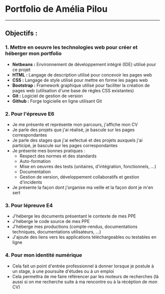 # Portfolio de Amélia Pilou
---
## Objectifs :

### 1. Mettre en oeuvre les technologies web pour créer et héberger mon portfolio

- **Netbeans :** Environnement de développement intégré (IDE) utilisé pour ce projet
- **HTML :** Langage de description utilisé pour concevoir les pages web
- **CSS :** Langage de style utilisé pour mettre en forme les pages web
- **Bootstrap :** Framework graphique utilisé pour faciliter la création de pages web (utilisation d'une base de règles CSS existantes)
- **Git :** Logiciel de gestion de version
- **Github :** Forge logicielle en ligne utilisant Git

### 2. Pour l'épreuve E6

- Je me présente et représente mon parcours, j'affiche mon CV
- Je parle des projets que j'ai réalisé, je bascule sur les pages correspondantes
- Je parle des stages que j'ai eefectué et des projets auxquels j'ai participé, je bascule sur les pages correspondantes
- Je présente mes bonnes pratiques :
  - Respect des normes et des standards
  - Auto-formation
  - Mise en oeuvres des tests (unitaires, d'intégration, fonctionnels, ...)
  - Documentation
  - Gestion de version, développement collaboratifs et gestion d'incidents
- Je présente la façon dont j'organise ma veille et la façon dont je m'en sert

### 3. Pour lépreuve E4

- J'héberge les documents présentant le contexte de mes PPE
- J'héberge le code source de mes PPE
- J'héberge mes productions (compte-rendus, documentations techniques, documentations utilisateurs, ...)
- J'ajoute des liens vers les applications téléchargeables ou testables en ligne

### 4. Pour mon identité numérique

- Cela fait un point d'entrée professionnel à donner lorsque je postule à un stage, à une poursuite d'études ou à un emploi
- Cela permettra de me faire référencer par les moteurs de recherches (là aussi si on me recherche suite à ma rencontre ou à la récéption de mon CV)
